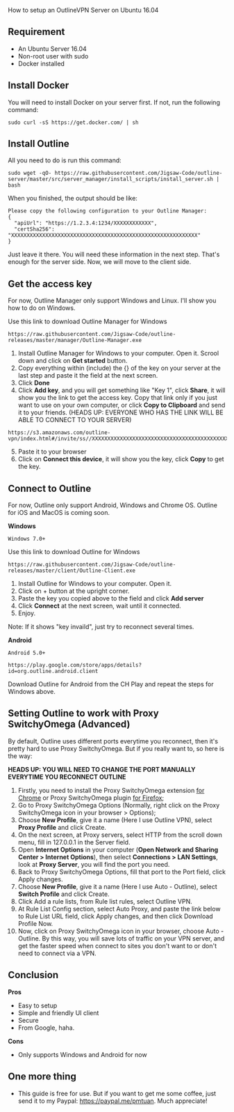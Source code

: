 How to setup an OutlineVPN Server on Ubuntu 16.04

## Requirement
* An Ubuntu Server 16.04
* Non-root user with sudo
* Docker installed

## Install Docker

You will need to install Docker on your server first. If not, run the following command:

~~~~
sudo curl -sS https://get.docker.com/ | sh
~~~~

## Install Outline

All you need to do is run this command:

~~~~
sudo wget -qO- https://raw.githubusercontent.com/Jigsaw-Code/outline-server/master/src/server_manager/install_scripts/install_server.sh | bash
~~~~

When you finished, the output should be like:

~~~~
Please copy the following configuration to your Outline Manager:
{ 
  "apiUrl": "https://1.2.3.4:1234/XXXXXXXXXXXX", 
  "certSha256": "XXXXXXXXXXXXXXXXXXXXXXXXXXXXXXXXXXXXXXXXXXXXXXXXXXXXXXXXXXXX" 
}
~~~~

Just leave it there. You will need these information in the next step. That's enough for the server side. Now, we will move to the client side.

## Get the access key

For now, Outline Manager only support Windows and Linux. I'll show you how to do on Windows.

Use this link to download Outline Manager for Windows
~~~~
https://raw.githubusercontent.com/Jigsaw-Code/outline-releases/master/manager/Outline-Manager.exe
~~~~

1. Install Outline Manager for Windows to your computer. Open it. Scrool down and click on **Get started** button.
2. Copy everything within (include) the {}  of the key on your server at the last step and paste it the field at the next screen.
3. Click **Done**
4. Click **Add key**, and you will get something like "Key 1", click **Share**, it will show you the link to get the access key. Copy that link only if you just want to use on your own computer, or click **Copy to Clipboard** and send it to your friends. (HEADS UP: EVERYONE WHO HAS THE LINK WILL BE ABLE TO CONNECT TO YOUR SERVER)

~~~~
https://s3.amazonaws.com/outline-vpn/index.html#/invite/ss//XXXXXXXXXXXXXXXXXXXXXXXXXXXXXXXXXXXXXXXXXXXXXXXXXX
~~~~

5. Paste it to  your browser
6. Click on **Connect this device**, it will show you the key, click **Copy** to get the key.

## Connect to Outline

For now, Outline only support Android, Windows and Chrome OS. Outline for iOS and MacOS is coming soon.

**Windows**

~~~~
Windows 7.0+
~~~~

Use this link to download Outline for Windows
~~~~
https://raw.githubusercontent.com/Jigsaw-Code/outline-releases/master/client/Outline-Client.exe
~~~~

1. Install Outline for Windows to your computer. Open it.
2. Click on + button at the upright corner.
3. Paste the key you copied above to the field and click **Add server**
4. Click **Connect** at the next screen, wait until it connected.
5. Enjoy.

Note: If it shows "key invaild", just try to reconnect several times.

**Android**

~~~~
Android 5.0+
~~~~

~~~~
https://play.google.com/store/apps/details?id=org.outline.android.client
~~~~

Download Outline for Android from the CH Play and repeat the steps for Windows above.

## Setting Outline to work with Proxy SwitchyOmega (Advanced)

By default, Outline uses different ports everytime you reconnect, then it's pretty hard to use Proxy SwitchyOmega. But if you really want to, so here is the way:

**HEADS UP: YOU WILL NEED TO CHANGE THE PORT MANUALLY EVERYTIME YOU RECONNECT OUTLINE**

1. Firstly, you need to install the Proxy SwitchyOmega extension [for Chrome](https://chrome.google.com/webstore/detail/padekgcemlokbadohgkifijomclgjgif) or Proxy SwitchyOmega plugin [for Firefox](https://addons.mozilla.org/en-US/firefox/addon/switchyomega/);
2. Go to Proxy SwitchyOmega Options (Normally, right click on the Proxy SwitchyOmega icon in your browser > Options);
3. Choose **New Profile**, give it a name (Here I use Outline VPN), select **Proxy Profile** and click Create.
4. On the next screen, at Proxy servers, select HTTP from the scroll down menu, fill in 127.0.0.1 in the Server field.
5. Open **Internet Options** in your computer (**Open Network and Sharing Center > Internet Options**), then select **Connections > LAN Settings**, look at **Proxy Server**, you will find the port you need.
6. Back to Proxy SwitchyOmega Options, fill that port to the Port field, click Apply changes.
7. Choose **New Profile**, give it a name (Here I use Auto - Outline), select **Switch Profile** and click Create.
8. Click Add a rule lists, from Rule list rules, select Outline VPN.
9. At Rule List Config section, select Auto Proxy, and paste the link below to Rule List URL field, click Apply changes, and then click Download Profile Now.
10. Now, click on Proxy SwitchyOmega icon in your browser, choose Auto - Outline. By this way, you will save lots of traffic on your VPN server, and get the faster speed when connect to sites you don't want to or don't need to connect via a VPN.

## Conclusion

**Pros**
- Easy to setup
- Simple and friendly UI client
- Secure
- From Google, haha.

**Cons**
- Only supports Windows and Android for now

## One more thing
- This guide is free for use. But if you want to get me some coffee, just send it to my Paypal: https://paypal.me/pmtuan. Much appreciate!